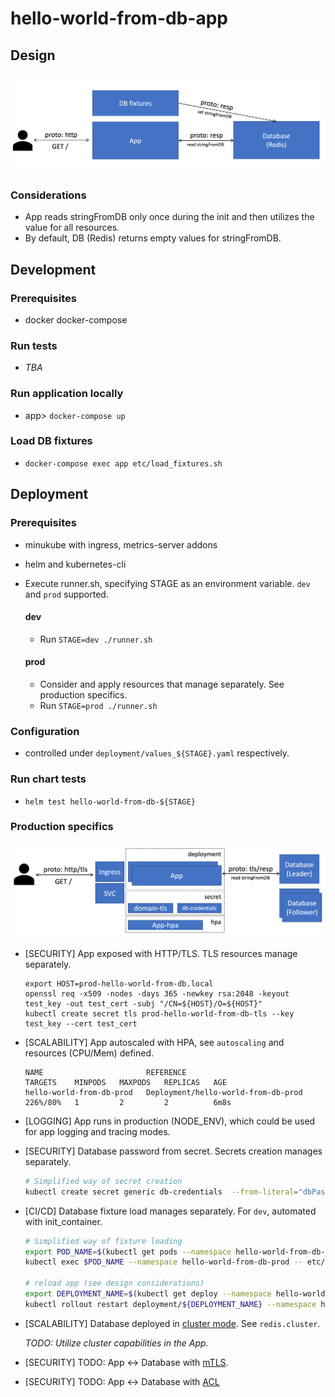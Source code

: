 # hello-world-from-db-app

## Design

![](./assets/generic_design.png)

### Considerations

- App reads stringFromDB only once during the init and then utilizes the value for all resources.
- By default, DB (Redis) returns empty values for stringFromDB.

## Development

### Prerequisites

- docker docker-compose

### Run tests

- _TBA_

### Run application locally

- app> `docker-compose up`

### Load DB fixtures

- `docker-compose exec app etc/load_fixtures.sh`

## Deployment

### Prerequisites

- minukube with ingress, metrics-server addons
- helm and kubernetes-cli

- Execute runner.sh, specifying STAGE as an environment variable. `dev` and `prod` supported.

  #### dev

  - Run `STAGE=dev ./runner.sh`

  #### prod

  - Consider and apply resources that manage separately. See production specifics.
  - Run `STAGE=prod ./runner.sh`

### Configuration

- controlled under `deployment/values_${STAGE}.yaml` respectively.

### Run chart tests

- `helm test hello-world-from-db-${STAGE}`

### Production specifics

![](./assets/prod_deployment.png)

- [SECURITY] App exposed with HTTP/TLS. TLS resources manage separately.
  ```
  export HOST=prod-hello-world-from-db.local
  openssl req -x509 -nodes -days 365 -newkey rsa:2048 -keyout test_key -out test_cert -subj "/CN=${HOST}/O=${HOST}"
  kubectl create secret tls prod-hello-world-from-db-tls --key test_key --cert test_cert
  ```
- [SCALABILITY] App autoscaled with HPA, see `autoscaling` and resources (CPU/Mem) defined.

  ```
  NAME                       REFERENCE                             TARGETS    MINPODS   MAXPODS   REPLICAS   AGE
  hello-world-from-db-prod   Deployment/hello-world-from-db-prod   226%/80%   1         2         2          6m8s
  ```

- [LOGGING] App runs in production (NODE_ENV), which could be used for app logging and tracing modes.

- [SECURITY] Database password from secret. Secrets creation manages separately.

  ```bash
  # Simplified way of secret creation
  kubectl create secret generic db-credentials  --from-literal="dbPassword=supersecret" --namespace hello-world-from-db-prod
  ```

- [CI/CD] Database fixture load manages separately. For `dev`, automated with init_container.

  ```bash
  # Simplified way of fixture loading
  export POD_NAME=$(kubectl get pods --namespace hello-world-from-db-prod -l "app.kubernetes.io/name=hello-world-from-db,app.kubernetes.io/instance=hello-world-from-db-prod" -o jsonpath="{.items[0].metadata.name}")
  kubectl exec $POD_NAME --namespace hello-world-from-db-prod -- etc/load_fixtures.sh

  # reload app (see design considerations)
  export DEPLOYMENT_NAME=$(kubectl get deploy --namespace hello-world-from-db-prod -l "app.kubernetes.io/name=hello-world-from-db,app.kubernetes.io/instance=hello-world-from-db-prod" -o jsonpath="{.items[0].metadata.name}")
  kubectl rollout restart deployment/${DEPLOYMENT_NAME} --namespace hello-world-from-db-prod
  ```

- [SCALABILITY] Database deployed in [cluster mode](https://redis.io/presentation/Redis_Cluster.pdf). See `redis.cluster`.

  _TODO: Utilize cluster capabilities in the App._

- [SECURITY] TODO: App <-> Database with [mTLS](https://redis.io/topics/encryption).

- [SECURITY] TODO: App <-> Database with [ACL](https://redis.io/topics/acl)
